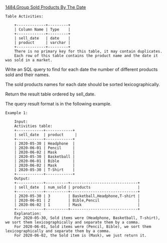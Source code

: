 <a href='https://leetcode.com/problems/group-sold-products-by-the-date'> 1484.Group Sold Products By The Date </a>

	Table Activities:

		+-------------+---------+
		| Column Name | Type    |
		+-------------+---------+
		| sell_date   | date    |
		| product     | varchar |
		+-------------+---------+
		There is no primary key for this table, it may contain duplicates.
		Each row of this table contains the product name and the date it was sold in a market.

 

Write an SQL query to find for each date the number of different products sold and their names.

The sold products names for each date should be sorted lexicographically.

Return the result table ordered by sell_date.

The query result format is in the following example.

 

	Example 1:

		Input: 
		Activities table:
		+------------+------------+
		| sell_date  | product     |
		+------------+------------+
		| 2020-05-30 | Headphone  |
		| 2020-06-01 | Pencil     |
		| 2020-06-02 | Mask       |
		| 2020-05-30 | Basketball |
		| 2020-06-01 | Bible      |
		| 2020-06-02 | Mask       |
		| 2020-05-30 | T-Shirt    |
		+------------+------------+
		Output: 
		+------------+----------+------------------------------+
		| sell_date  | num_sold | products                     |
		+------------+----------+------------------------------+
		| 2020-05-30 | 3        | Basketball,Headphone,T-shirt |
		| 2020-06-01 | 2        | Bible,Pencil                 |
		| 2020-06-02 | 1        | Mask                         |
		+------------+----------+------------------------------+
		Explanation: 
		For 2020-05-30, Sold items were (Headphone, Basketball, T-shirt), we sort them lexicographically and separate them by a comma.
		For 2020-06-01, Sold items were (Pencil, Bible), we sort them lexicographically and separate them by a comma.
		For 2020-06-02, the Sold item is (Mask), we just return it.

